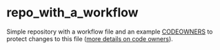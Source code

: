 # repo_with_a_workflow

Simple repository with a workflow file and an example [CODEOWNERS](.github/CODEOWNERS) to protect changes to this file ([more details on code owners](https://docs.github.com/en/repositories/managing-your-repositorys-settings-and-features/customizing-your-repository/about-code-owners)).
